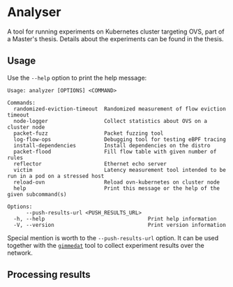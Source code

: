 # Analyser

A tool for running experiments on Kubernetes cluster targeting OVS, part of a Master's thesis. Details about the experiments can be found in the thesis.

## Usage

Use the `--help` option to print the help message:

```
Usage: analyzer [OPTIONS] <COMMAND>

Commands:
  randomized-eviction-timeout  Randomized measurement of flow eviction timeout
  node-logger                  Collect statistics about OVS on a cluster node
  packet-fuzz                  Packet fuzzing tool
  log-flow-ops                 Debugging tool for testing eBPF tracing
  install-dependencies         Install dependencies on the distro
  packet-flood                 Fill flow table with given number of rules
  reflector                    Ethernet echo server
  victim                       Latency measurement tool intended to be run in a pod on a stressed host
  reload-ovn                   Reload ovn-kubernetes on cluster node
  help                         Print this message or the help of the given subcommand(s)

Options:
      --push-results-url <PUSH_RESULTS_URL>  
  -h, --help                                 Print help information
  -V, --version                              Print version information
```

Special mention is worth to the `--push-results-url` option. It can be used together with the [`gimmedat`](https://github.com/vakabus/gimmedat) tool to collect experiment results over the network.

## Processing results



